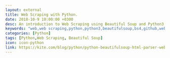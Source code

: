 ```yaml
---
layout: external
title: Web Scraping with Python.
date: 2018-10-9 10:00:00 +0300
desc: An introduction to Web Scraping using Beautiful Soup and Python3
keywords: "web,web scraping,python,python3,beautifulsoup,bs4,github,website,blog,easy"
categories: [Python]
tags: [Python,Web Scraping, Beautiful Soup]
icon: icon-python
link: https://kite.com/blog/python/python-beautifulsoup-html-parser-web-scraping
---
```

